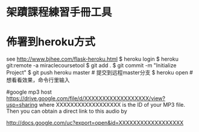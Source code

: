 # 架蹟課程練習手冊工具

# 佈署到heroku方式
see http://www.bjhee.com/flask-heroku.html
$ heroku login
$ heroku git:remote -a miraclecoursetool
$ git add .
$ git commit -m "Initialize Project"
$ git push heroku master               # 提交到远程master分支
$ heroku open # 想看看效果，命令行里输入


#google mp3 host
https://drive.google.com/file/d/XXXXXXXXXXXXXXXXXX/view?usp=sharing 
where XXXXXXXXXXXXXXXXXX is the ID of your MP3 file. Then you can obtain a direct link to this audio by

http://docs.google.com/uc?export=open&id=XXXXXXXXXXXXXXXXXX